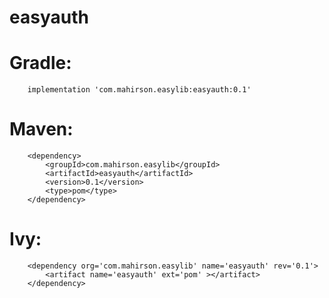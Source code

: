 # easyauth
# Gradle:
		implementation 'com.mahirson.easylib:easyauth:0.1'

# Maven:
		<dependency>
			<groupId>com.mahirson.easylib</groupId>
			<artifactId>easyauth</artifactId>
			<version>0.1</version>
			<type>pom</type>
		</dependency>

# Ivy:
		<dependency org='com.mahirson.easylib' name='easyauth' rev='0.1'>
			<artifact name='easyauth' ext='pom' ></artifact>
		</dependency>
